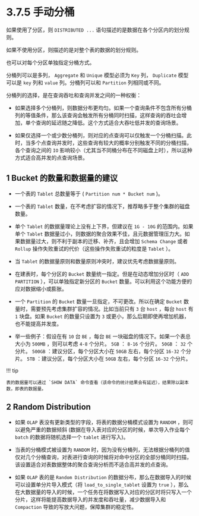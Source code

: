 # 3.7.5 手动分桶

如果使用了分区，则 `DISTRIBUTED ...` 语句描述的是数据在各个分区内的划分规则。

如果不使用分区，则描述的是对整个表的数据的划分规则。

也可以对每个分区单独指定分桶方式。

分桶列可以是多列， `Aggregate` 和 `Unique` 模型必须为 `Key` 列， `Duplicate` 模型可以是 `key` 列和 `value` 列。分桶列可以和 `Partition` 列相同或不同。

分桶列的选择，是在查询吞吐和查询并发之间的一种权衡：

* 如果选择多个分桶列，则数据分布更均匀。如果一个查询条件不包含所有分桶列的等值条件，那么该查询会触发所有分桶同时扫描，这样查询的吞吐会增加，单个查询的延迟随之降低。这个方式适合大吞吐低并发的查询场景。

* 如果仅选择一个或少数分桶列，则对应的点查询可以仅触发一个分桶扫描。此时，当多个点查询并发时，这些查询有较大的概率分别触发不同的分桶扫描，各个查询之间的 `IO` 影响较小（尤其当不同桶分布在不同磁盘上时），所以这种方式适合高并发的点查询场景。

## 1 Bucket 的数量和数据量的建议

* 一个表的 `Tablet` 总数量等于 ( `Partition num * Bucket num` )。

* 一个表的 `Tablet` 数量，在不考虑扩容的情况下，推荐略多于整个集群的磁盘数量。

* 单个 `Tablet` 的数据量理论上没有上下界，但建议在 `1G - 10G` 的范围内。如果单个 `Tablet` 数据量过小，则数据的聚合效果不佳，且元数据管理压力大。如果数据量过大，则不利于副本的迁移、补齐，且会增加 `Schema Change` 或者 `Rollup` 操作失败重试的代价（这些操作失败重试的粒度是 `Tablet` ）。

* 当 `Tablet` 的数据量原则和数量原则冲突时，建议优先考虑数据量原则。

* 在建表时，每个分区的 `Bucket` 数量统一指定。但是在动态增加分区时（ `ADD PARTITION` ），可以单独指定新分区的 `Bucket` 数量。可以利用这个功能方便的应对数据缩小或膨胀。

* 一个 `Partition` 的 `Bucket` 数量一旦指定，不可更改。所以在确定 `Bucket` 数量时，需要预先考虑集群扩容的情况。比如当前只有 `3` 台 `host` ，每台 `host` 有 `1` 块盘。如果 `Bucket` 的数量只设置为 `3` 或更小，那么后期即使再增加机器，也不能提高并发度。

* 举一些例子：假设在有 `10` 台 `BE` ，每台 `BE` 一块磁盘的情况下。如果一个表总大小为 `500MB` ，则可以考虑 `4-8` 个分片。 `5GB` ： `8-16` 个分片。 `50GB` ： `32` 个分片。 `500GB` ：建议分区，每个分区大小在 `50GB` 左右，每个分区 `16-32` 个分片。 `5TB` ：建议分区，每个分区大小在 `50GB` 左右，每个分区 `16-32` 个分片。

!!! tip

    表的数据量可以通过 `SHOW DATA` 命令查看（该命令的统计结果会有延迟），结果除以副本数，即表的数据量。

## 2 Random Distribution

* 如果 `OLAP` 表没有更新类型的字段，将表的数据分桶模式设置为 `RANDOM` ，则可以避免严重的数据倾斜 (数据在导入表对应的分区的时候，单次导入作业每个 `batch` 的数据将随机选择一个 `tablet` 进行写入)。

* 当表的分桶模式被设置为 `RANDOM` 时，因为没有分桶列，无法根据分桶列的值仅对几个分桶查询，对表进行查询的时候将对命中分区的全部分桶同时扫描，该设置适合对表数据整体的聚合查询分析而不适合高并发的点查询。

* 如果 `OLAP` 表的是 `Random Distribution` 的数据分布，那么在数据导入的时候可以设置单分片导入模式（将 `load_to_single_tablet` 设置为 `true` ），那么在大数据量的导入的时候，一个任务在将数据写入对应的分区时将只写入一个分片，这样将能提高数据导入的并发度和吞吐量，减少数据导入和 `Compaction` 导致的写放大问题，保障集群的稳定性。
